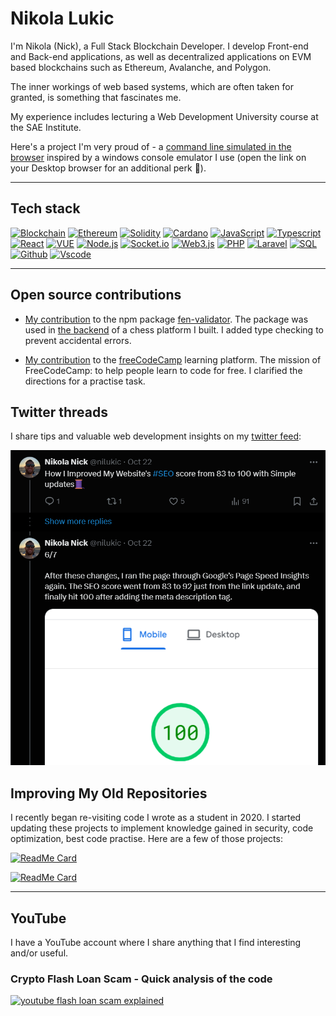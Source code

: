 # Nikola Lukic
I'm Nikola (Nick), a Full Stack Blockchain Developer. I develop Front-end and Back-end applications, as well as decentralized applications on EVM based blockchains such as Ethereum, Avalanche, and Polygon.

The inner workings of web based systems, which are often taken for granted, is something that fascinates me.

My experience includes lecturing a Web Development University course at the SAE Institute.

Here's a project I'm very proud of - a [command line simulated in the browser](https://nlukic97.github.io) inspired by a windows console emulator I use (open the link on your Desktop browser for an additional perk 🙂).

---

## Tech stack
[![Blockchain](https://img.shields.io/badge/-Blockchain-black?style=for-the-badge&logo=bitcoin&logoColor=white)]()
[![Ethereum](https://img.shields.io/badge/Ethereum-3C3C3D?style=for-the-badge&logo=Ethereum&logoColor=white)]()
[![Solidity](https://img.shields.io/badge/-Solidity-3c3c3d?style=for-the-badge&logo=ethereum&logoColor=white)]()
[![Cardano](https://img.shields.io/badge/-cardano-darkblue?style=for-the-badge&logo=cardano&logoColor=white)]()
[![JavaScript](https://img.shields.io/badge/-JavaScript-black?style=for-the-badge&logo=javascript&logoColor=)]()
[![Typescript](https://img.shields.io/badge/-Typescript-007acc?style=for-the-badge&logo=typescript&logoColor=white)]()
[![React](https://img.shields.io/badge/-React-black?style=for-the-badge&logo=react&logoColor=)]()
[![VUE](https://img.shields.io/badge/Vue-black?style=for-the-badge&logo=vuedotjs&logoColor=4FC08D)]()
[![Node.js](https://img.shields.io/badge/-Node.js-339933?style=for-the-badge&logo=Node.js&logoColor=white)]()
[![Socket.io](https://img.shields.io/badge/-Socket.io-black?style=for-the-badge&logo=socket.io&logoColor=white)]()
[![Web3.js](https://img.shields.io/badge/-Web3.js-black?style=for-the-badge&logo=javascript&logoColor=)]()
[![PHP](https://img.shields.io/badge/PHP-777BB4?style=for-the-badge&logo=php&logoColor=white)]()
[![Laravel](https://img.shields.io/badge/-Laravel-white?style=for-the-badge&logo=laravel&logoColor=red)]()
[![SQL](https://img.shields.io/badge/-SQL-d2082d?style=for-the-badge&logo=mysql&logoColor=white)]()
[![Github](https://img.shields.io/badge/-GitHub-black?style=for-the-badge&logo=github&logoColor=white)]()
[![Vscode](https://img.shields.io/badge/-VSCode-007acc?style=for-the-badge&logo=visual-studio-code&logoColor=white)]()

---
## Open source contributions
- [My contribution](https://github.com/jayasurian123/fen-validator/pull/23) to the npm package [fen-validator](https://www.npmjs.com/package/fen-validator). The package was used in [the backend](https://github.com/nlukic97/chess_platform_server) of a chess platform I built.
I added type checking to prevent accidental errors.

- [My contribution](https://github.com/freeCodeCamp/freeCodeCamp/pull/53611) to the [freeCodeCamp](https://www.freecodecamp.org) learning platform. The mission of FreeCodeCamp: to help people learn to code for free. I clarified the directions for a practise task.



## Twitter threads

I share tips and valuable web development insights on my [twitter feed](https://x.com/nilukic):

[![twitter thread on improving page speed insight SEO score](./images/image.png)](https://x.com/nilukic/status/1848623873228439792)


## Improving My Old Repositories
I recently began re-visiting code I wrote as a student in 2020. I started updating these projects to implement knowledge gained in security, code optimization, best code practise. Here are a few of those projects:

[![ReadMe Card](https://github-readme-stats.vercel.app/api/pin/?username=nlukic97&repo=calorieCounterApp)](https://github.com/nlukic97/calorieCounterApp)

[![ReadMe Card](https://github-readme-stats.vercel.app/api/pin/?username=nlukic97&repo=crypto-donations)](https://github.com/nlukic97/crypto-donations)

---

## YouTube
I have a YouTube account where I share anything that I find interesting and/or useful.

### Crypto Flash Loan Scam - Quick analysis of the code
[![youtube flash loan scam explained](https://img.youtube.com/vi/IRWpfP6UozU/0.jpg)](https://www.youtube.com/watch?v=IRWpfP6UozU)



